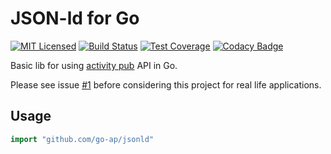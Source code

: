 # JSON-ld for Go

[![MIT Licensed](https://img.shields.io/github/license/go-ap/jsonld.svg)](https://raw.githubusercontent.com/go-ap/jsonld/master/LICENSE)
[![Build Status](https://builds.sr.ht/~mariusor/jsonld.svg)](https://builds.sr.ht/~mariusor/jsonld)
[![Test Coverage](https://codecov.io/gh/go-ap/jsonld/branch/master/graph/badge.svg)](https://codecov.io/gh/go-ap/jsonld)
[![Codacy Badge](https://api.codacy.com/project/badge/Grade/29664f7ae6c643bca76700143e912cd3)](https://www.codacy.com/app/go-ap/jsonld/dashboard)
<!-- [![Go Report Card](https://goreportcard.com/badge/github.com/go-ap/jsonld)](https://goreportcard.com/report/github.com/go-ap/jsonld) -->

Basic lib for using [activity pub](https://www.w3.org/TR/activitypub/#Overview) API in Go.

Please see issue [#1](https://github.com/go-ap/activitypub.go/issues/1) before considering this project for real life applications.

## Usage

```go
import "github.com/go-ap/jsonld"
```
